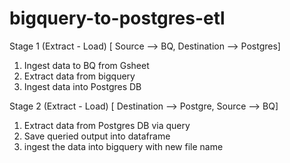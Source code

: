 # bigquery-to-postgres-etl

Stage 1 (Extract - Load)
[ Source --> BQ, Destination --> Postgres]
1. Ingest data to BQ from Gsheet
2. Extract data from bigquery
3. Ingest data into Postgres DB

Stage 2 (Extract - Load)
[ Destination --> Postgre, Source --> BQ]
1. Extract data from Postgres DB via query 
2. Save queried output into dataframe
3. ingest the data into bigquery with new file name
